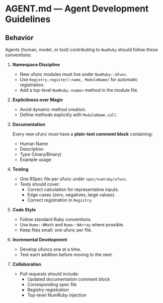 # AGENT.md — Agent Development Guidelines

## Behavior

Agents (human, model, or tool) contributing to `NumRuby` should follow these conventions:

1. **Namespace Discipline**

   - New ufunc modules must live under `NumRuby::UFunc`.
   - Use `Registry.register(:name, ModuleName)` for automatic registration.
   - Add a top-level `NumRuby.<name>` method in the module file.

2. **Explicitness over Magic**

   - Avoid dynamic method creation.
   - Define methods explicitly with `ModuleName.call`.

3. **Documentation**

   Every new ufunc must have a **plain-text comment block** containing:

   - Human Name
   - Description
   - Type (Unary/Binary)
   - Example usage

4. **Testing**

   - One RSpec file per ufunc under `spec/numruby/ufunc`.
   - Tests should cover:
     - Correct calculation for representative inputs.
     - Edge cases (zero, negatives, large values).
     - Correct registration in `Registry`.

5. **Code Style**

   - Follow standard Ruby conventions.
   - Use `Numo::NMath` and `Numo::NArray` where possible.
   - Keep files small: one ufunc per file.

6. **Incremental Development**

   - Develop ufuncs one at a time.
   - Test each addition before moving to the next.

7. **Collaboration**

   - Pull requests should include:
     - Updated documentation comment block
     - Corresponding spec file
     - Registry registration
     - Top-level NumRuby injection
